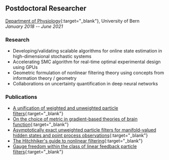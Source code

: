 ## Postdoctoral Researcher
[Department of Physiology](https://physiologie.unibe.ch/){:target="_blank"}, University of Bern     
*January 2018 -- June 2021*

### Research
- Developing/validating scalable algorithms for online state estimation in high-dimensional stochastic systems
- Accelerating SMC algorithm for real-time optimal experimental design using GPUs
- Geometric formulation of nonlinear filtering theory using concepts from information theory / geometry
- Collaborations on uncertainty quantification in deep neural networks

### Publications
- [A unification of weighted and unweighted particle filters](https://arxiv.org/abs/2011.13804){:target="_blank"}    
- [On the choice of metric in gradient-based theories of brain function](https://journals.plos.org/ploscompbiol/article?id=10.1371/journal.pcbi.1007640){:target="_blank"}  
- [Asymptotically exact unweighted particle filters for manifold-valued hidden states and point process observations](https://ieeexplore.ieee.org/abstract/document/8890670){:target="_blank"}
- [The Hitchhiker's guide to nonlinear filtering](https://www.sciencedirect.com/science/article/pii/S0022249619301658){:target="_blank"}
- [Gauge freedom within the class of linear feedback particle filters](https://ieeexplore.ieee.org/document/9029897){:target="_blank"}
